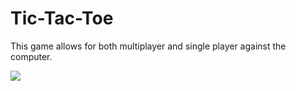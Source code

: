 # Tic-Tac-Toe

This game allows for both multiplayer and single player against the computer.


<img src="Untitled (300 × 300 px) (1).gif" style="float: left; margin-right: 10px;" />
